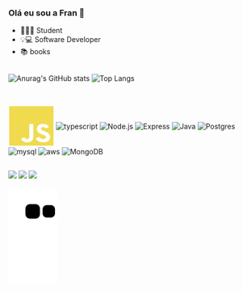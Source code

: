 ### Olá eu sou a Fran 👋

- 👩🏾‍💻 Student
- 💡💻 Software Developer
- 📚 books


##

![Anurag's GitHub stats](https://github-readme-stats.vercel.app/api?username=franSborges&count_private=true&show_icons=true&theme=tokyonight)
![Top Langs](https://github-readme-stats.vercel.app/api/top-langs/?username=franSborges&layout=compact&langs_count=20&theme=tokyonight)

##

<div style="display: inline_block"><br>
  <img align="center" alt="javascript" height="80" width="90" src="https://raw.githubusercontent.com/devicons/devicon/master/icons/javascript/javascript-plain.svg" />
  <img align="center" alt="typescript" height="80" width="90" src="https://cdn.jsdelivr.net/gh/devicons/devicon/icons/typescript/typescript-original.svg" />
  <img align="center" alt="Node.js" height="100" width="100" src="https://cdn.jsdelivr.net/gh/devicons/devicon/icons/nodejs/nodejs-original-wordmark.svg" />
  <img align="center" alt="Express" height="120" width="90" color="green" src="https://cdn.jsdelivr.net/gh/devicons/devicon/icons/express/express-original-wordmark.svg" />
  
  <img align="center" alt="Java" height="100" width="100" src="https://cdn.jsdelivr.net/gh/devicons/devicon/icons/java/java-original-wordmark.svg" />
  <img align="center" alt="Postgres" height="70" width="90" src="https://cdn.jsdelivr.net/gh/devicons/devicon/icons/postgresql/postgresql-original.svg" />
  <img  align="center" alt="mysql" height="70" width="90" src="https://cdn.jsdelivr.net/gh/devicons/devicon/icons/mysql/mysql-original-wordmark.svg" />
  <img align="center" alt="aws" height="70" width="90" src="https://cdn.jsdelivr.net/gh/devicons/devicon/icons/amazonwebservices/amazonwebservices-original.svg" />
  <img align="center" alt="MongoDB" height="70" width="90" src="https://cdn.jsdelivr.net/gh/devicons/devicon/icons/mongodb/mongodb-plain-wordmark.svg" />
 </div>
  
  ##
  
<div> 
  <a href="https://www.instagram.com/franb0rges.dev" target="_blank"><img src="https://img.shields.io/badge/-Instagram-%23E4405F?style=for-the-badge&logo=instagram&logoColor=white" target="_blank"></a>
  <a href = "mailto:borgesfran497@gmail.com"><img src="https://img.shields.io/badge/-Gmail-%23333?style=for-the-badge&logo=gmail&logoColor=white" target="_blank"></a>
  <a href="https://www.linkedin.com/in/franciele-borges-49886b211/" target="_blank"><img src="https://img.shields.io/badge/-LinkedIn-%230077B5?style=for-the-badge&logo=linkedin&logoColor=white" target="_blank"></a> 
  
  ![Snake animation](https://github.com/rafaballerini/rafaballerini/blob/output/github-contribution-grid-snake.svg)
  
</div>
